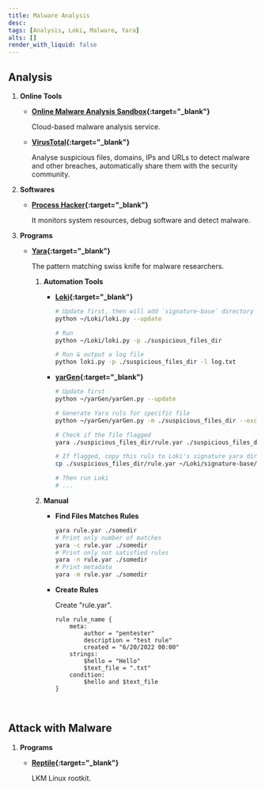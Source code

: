 ```yaml
---
title: Malware Analysis
desc: 
tags: [Analysis, Loki, Malware, Yara]
alts: []
render_with_liquid: false
---
```


## Analysis

1. **Online Tools**

    - **[Online Malware Analysis Sandbox](https://app.any.run/){:target="_blank"}**

        Cloud-based malware analysis service.

    - **[VirusTotal](https://www.virustotal.com/gui/home/upload){:target="_blank"}**

         Analyse suspicious files, domains, IPs and URLs to detect malware and other breaches, automatically share them with the security community.

2. **Softwares**

    - **[Process Hacker](https://processhacker.sourceforge.io/){:target="_blank"}**

        It monitors system resources, debug software and detect malware.

3. **Programs**

    - **[Yara](https://github.com/virustotal/yara){:target="_blank"}**

        The pattern matching swiss knife for malware researchers.

        1. **Automation Tools**

            - **[Loki](https://github.com/Neo23x0/Loki){:target="_blank"}**

                ```sh
                # Update first, then will add `signature-base` directory
                python ~/Loki/loki.py --update

                # Run
                python ~/Loki/loki.py -p ./suspicious_files_dir

                # Run & output a log file
                python loki.py -p ./suspicious_files_dir -l log.txt
                ```

            - **[yarGen](https://github.com/Neo23x0/yarGen){:target="_blank"}**

                 ```sh
                # Update first
                python ~/yarGen/yarGen.py --update

                # Generate Yara ruls for specific file
                python ~/yarGen/yarGen.py -m ./suspicious_files_dir --excludegood -o ./suspicious_files_dir/rule.yar

                # Check if the file flagged
                yara ./suspicious_files_dir/rule.yar ./suspicious_files_dir/somefile.php

                # If flagged, copy this ruls to Loki's signature yara directory
                cp ./suspicious_files_dir/rule.yar ~/Loki/signature-base/yara

                # Then run Loki
                # ...
                ```

        2. **Manual**

            - **Find Files Matches Rules**

                ```sh
                yara rule.yar ./somedir
                # Print only number of matches
                yara -c rule.yar ./somedir
                # Print only not satisfied rules 
                yara -n rule.yar ./somedir
                # Print metadata
                yara -m rule.yar ./somedir
                ```

            - **Create Rules**

                Create "rule.yar".

                ```
                rule rule_name {
                    meta:
                        author = "pentester"
                        description = "test rule"
                        created = "6/20/2022 00:00"
                    strings:
                        $hello = "Hello"
                        $text_file = ".txt"
                    condition:
                        $hello and $text_file
                }
                ```       

<br />

## Attack with Malware

1. **Programs**

    - **[Reptile](https://github.com/f0rb1dd3n/Reptile){:target="_blank"}**

        LKM Linux rootkit.
